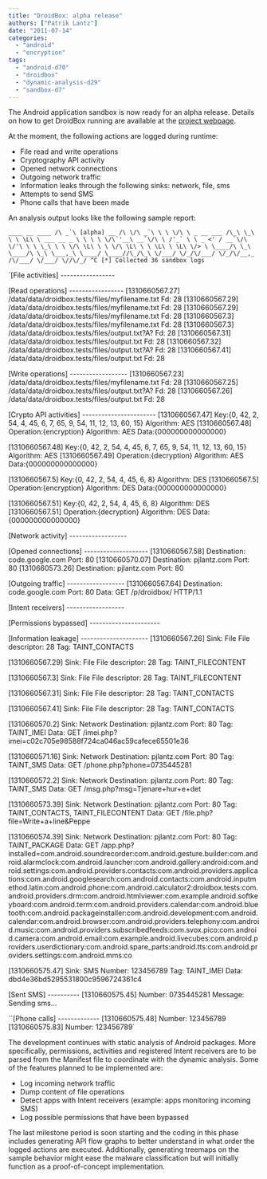 ```yaml
---
title: "DroidBox: alpha release"
authors: ["Patrik Lantz"]
date: "2011-07-14"
categories: 
  - "android"
  - "encryption"
tags: 
  - "android-d70"
  - "droidbox"
  - "dynamic-analysis-d29"
  - "sandbox-d7"
---
```


The Android application sandbox is now ready for an alpha release. Details on how to get DroidBox running are available at the [project webpage](http://code.google.com/p/droidbox).

At the moment, the following actions are logged during runtime:

- File read and write operations
- Cryptography API activity
- Opened network connections
- Outgoing network traffic
- Information leaks through the following sinks: network, file, sms
- Attempts to send SMS
- Phone calls that have been made

An analysis output looks like the following sample report:

``____ __ ____ /\ _`\ [alpha] __ /\ \/\ _`\ \ \ \/\ \ _ __ ___ /\_\ \_\ \ \ \L\ \ ___ __ _ \ \ \ \ \/\`'__\ __`\/\ \ /'_` \ \ _ <' / __`\/\ \/'\ \ \ \_\ \ \ \/\ \L\ \ \ \/\ \L\ \ \ \L\ \ \L\ \/> \ \____/\ \_\ \____/\ \_\ \___,_\ \____/ \____//\_/\_\ \/___/ \/_/\/___/ \/_/\/__,_ /\/___/ \/___/ \//\/_/ ^C [*] Collected 36 sandbox logs``

`[File activities] -----------------

[Read operations] ----------------- [1310660567.27] /data/data/droidbox.tests/files/myfilename.txt Fd: 28 [1310660567.29] /data/data/droidbox.tests/files/myfilename.txt Fd: 28 [1310660567.29] /data/data/droidbox.tests/files/myfilename.txt Fd: 28 [1310660567.3] /data/data/droidbox.tests/files/myfilename.txt Fd: 28 [1310660567.3] /data/data/droidbox.tests/files/output.txt?A? Fd: 28 [1310660567.31] /data/data/droidbox.tests/files/output.txt Fd: 28 [1310660567.32] /data/data/droidbox.tests/files/output.txt?A? Fd: 28 [1310660567.41] /data/data/droidbox.tests/files/output.txt Fd: 28

[Write operations] ------------------ [1310660567.23] /data/data/droidbox.tests/files/myfilename.txt Fd: 28 [1310660567.25] /data/data/droidbox.tests/files/output.txt?A? Fd: 28 [1310660567.26] /data/data/droidbox.tests/files/output.txt Fd: 28

[Crypto API activities] ----------------------- [1310660567.47] Key:{0, 42, 2, 54, 4, 45, 6, 7, 65, 9, 54, 11, 12, 13, 60, 15} Algorithm: AES [1310660567.48] Operation:{encryption} Algorithm: AES Data:{000000000000000}

[1310660567.48] Key:{0, 42, 2, 54, 4, 45, 6, 7, 65, 9, 54, 11, 12, 13, 60, 15} Algorithm: AES [1310660567.49] Operation:{decryption} Algorithm: AES Data:{000000000000000}

[1310660567.5] Key:{0, 42, 2, 54, 4, 45, 6, 8} Algorithm: DES [1310660567.5] Operation:{encryption} Algorithm: DES Data:{000000000000000}

[1310660567.51] Key:{0, 42, 2, 54, 4, 45, 6, 8} Algorithm: DES [1310660567.51] Operation:{decryption} Algorithm: DES Data:{000000000000000}

[Network activity] ------------------

[Opened connections] -------------------- [1310660567.58] Destination: code.google.com Port: 80 [1310660570.07] Destination: pjlantz.com Port: 80 [1310660573.26] Destination: pjlantz.com Port: 80

[Outgoing traffic] ------------------ [1310660567.64] Destination: code.google.com Port: 80 Data: GET /p/droidbox/ HTTP/1.1

[Intent receivers] ------------------

[Permissions bypassed] ----------------------

[Information leakage] --------------------- [1310660567.26] Sink: File File descriptor: 28 Tag: TAINT_CONTACTS

[1310660567.29] Sink: File File descriptor: 28 Tag: TAINT_FILECONTENT

[1310660567.3] Sink: File File descriptor: 28 Tag: TAINT_FILECONTENT

[1310660567.31] Sink: File File descriptor: 28 Tag: TAINT_CONTACTS

[1310660567.41] Sink: File File descriptor: 28 Tag: TAINT_CONTACTS

[1310660570.2] Sink: Network Destination: pjlantz.com Port: 80 Tag: TAINT_IMEI Data: GET /imei.php?imei=c02c705e98588f724ca046ac59cafece65501e36

[1310660571.16] Sink: Network Destination: pjlantz.com Port: 80 Tag: TAINT_SMS Data: GET /phone.php?phone=0735445281

[1310660572.2] Sink: Network Destination: pjlantz.com Port: 80 Tag: TAINT_SMS Data: GET /msg.php?msg=Tjenare+hur+e+det

[1310660573.39] Sink: Network Destination: pjlantz.com Port: 80 Tag: TAINT_CONTACTS, TAINT_FILECONTENT Data: GET /file.php?file=Write+a+line&Peppe

[1310660574.39] Sink: Network Destination: pjlantz.com Port: 80 Tag: TAINT_PACKAGE Data: GET /app.php?installed=com.android.soundrecorder:com.android.gesture.builder:com.android.alarmclock:com.android.launcher:com.android.gallery:android:com.android.settings:com.android.providers.contacts:com.android.providers.applications:com.android.googlesearch:com.android.contacts:com.android.inputmethod.latin:com.android.phone:com.android.calculator2:droidbox.tests:com.android.providers.drm:com.android.htmlviewer:com.example.android.softkeyboard:com.android.term:com.android.providers.calendar:com.android.bluetooth:com.android.packageinstaller:com.android.development:com.android.calendar:com.android.browser:com.android.providers.telephony:com.android.music:com.android.providers.subscribedfeeds:com.svox.pico:com.android.camera:com.android.email:com.example.android.livecubes:com.android.providers.userdictionary:com.android.spare_parts:android.tts:com.android.providers.settings:com.android.mms:co

[1310660575.47] Sink: SMS Number: 123456789 Tag: TAINT_IMEI Data: dbd4e36bd5295531800c9596724361c4

[Sent SMS] ---------- [1310660575.45] Number: 0735445281 Message: Sending sms...

``[Phone calls] ------------- [1310660575.48] Number: 123456789 [1310660575.83] Number: 123456789`

The development continues with static analysis of Android packages. More specifically, permissions, activities and registered Intent receivers are to be parsed from the Manifest file to coordinate with the dynamic analysis. Some of the features planned to be implemented are:

- Log incoming network traffic
- Dump content of file operations
- Detect apps with Intent receivers (example: apps monitoring incoming SMS)
- Log possible permissions that have been bypassed

The last milestone period is soon starting and the coding in this phase includes generating API flow graphs to better understand in what order the logged actions are executed. Additionally, generating treemaps on the sample behavior might ease the malware classification but will initially function as a proof-of-concept implementation.
